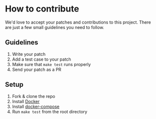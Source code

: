 # How to contribute

We'd love to accept your patches and contributions to this project. There are just a few small guidelines you need to follow.

## Guidelines
1. Write your patch
1. Add a test case to your patch
1. Make sure that `make test` runs properly
1. Send your patch as a PR

## Setup

1. Fork & clone the repo
1. Install [Docker](https://docs.docker.com/install/)
1. Install [docker-compose](https://docs.docker.com/compose/install/)
1. Run `make test` from the root directory

